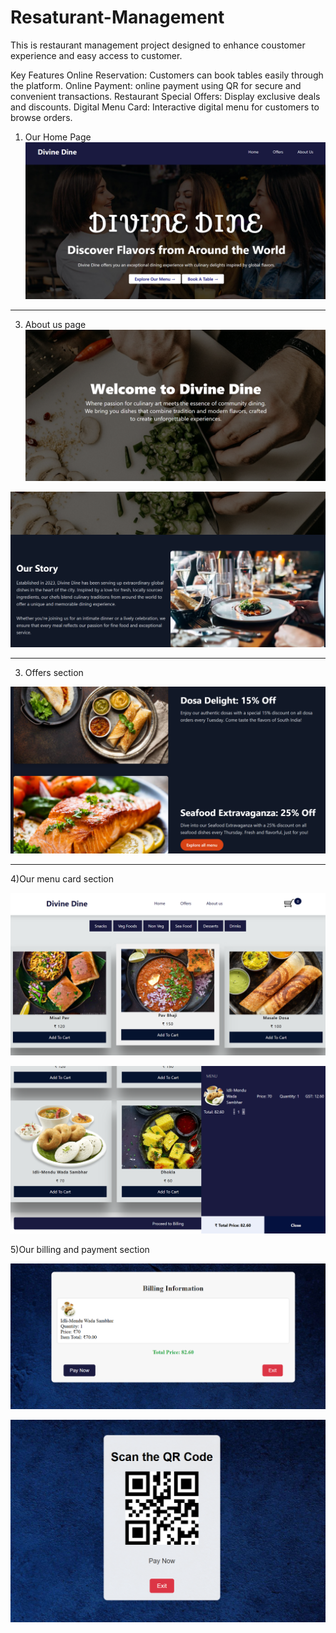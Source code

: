 # Resaturant-Management
This is restaurant management project designed to enhance coustomer experience and easy access to customer.

Key Features
Online Reservation: Customers can book tables easily through the platform.
Online Payment: online payment using QR for secure and convenient transactions.
Restaurant Special Offers: Display  exclusive deals and discounts.
Digital Menu Card: Interactive digital menu for customers to browse orders.

1) Our Home Page
![image alt](https://github.com/ValayaDase/Resaturant-Management/blob/3a888f4ad9ad35f432aa1e3a3d876018085a7ba0/Screenshot%202025-01-04%20200137.png)
<hr>

3) About us page
![image alt](https://github.com/ValayaDase/Resaturant-Management/blob/3b617bef9a0da5227c7ab070b92c8231b17989d9/Screenshot%202025-01-04%20200543.png)

![image alt](https://github.com/ValayaDase/Resaturant-Management/blob/b4694765ced7d471b339286022e1c914a68d1f64/Screenshot%202025-01-04%20200605.png)
<hr>

3) Offers section

![image alt](https://github.com/ValayaDase/Resaturant-Management/blob/ec38015571bc5194272f12d3232d16e47dc46e72/Screenshot%202025-01-04%20200640.png)
<hr>

4)Our menu card section

![image alt](https://github.com/ValayaDase/Resaturant-Management/blob/e1d5b48bfe79ed6d1745ce88ee8c229090b16f56/Screenshot%202025-01-04%20200409.png)

![image alt](https://github.com/ValayaDase/Resaturant-Management/blob/07dcd81ab237f77797a3d2cdbba3ca3c8e744a45/Screenshot%202025-01-04%20200507.png)

5)Our billing and payment section <br>

![image alt](https://github.com/ValayaDase/Resaturant-Management/blob/846af6c4e1699b85856eba5c66f06269e171ef25/Screenshot%202025-01-04%20200851.png)

![image alt](https://github.com/ValayaDase/Resaturant-Management/blob/3fe2abc194edde9aaaa3d26728e5d8ade46b95df/Screenshot%202025-01-04%20200902.png)





